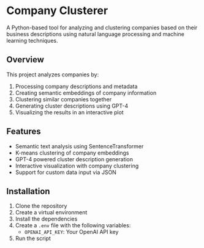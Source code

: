 # Company Clusterer

A Python-based tool for analyzing and clustering companies based on their business descriptions using natural language processing and machine learning techniques.

## Overview

This project analyzes companies by:
1. Processing company descriptions and metadata
2. Creating semantic embeddings of company information
3. Clustering similar companies together
4. Generating cluster descriptions using GPT-4
5. Visualizing the results in an interactive plot

## Features

- Semantic text analysis using SentenceTransformer
- K-means clustering of company embeddings
- GPT-4 powered cluster description generation
- Interactive visualization with company clustering
- Support for custom data input via JSON

## Installation

1. Clone the repository
2. Create a virtual environment
3. Install the dependencies
4. Create a `.env` file with the following variables:
    - `OPENAI_API_KEY`: Your OpenAI API key
5. Run the script
